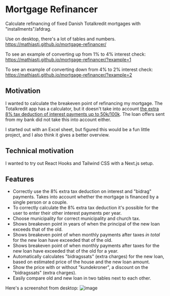 # Mortgage Refinancer

Calculate refinancing of fixed Danish Totalkredit mortgages with "installments"/afdrag.

Use on desktop, there's a lot of tables and numbers.
https://mathiastj.github.io/mortgage-refinancer/

To see an example of converting up from 1% to 4% interest check:
https://mathiastj.github.io/mortgage-refinancer/?example=1

To see an example of converting down from 4% to 2% interest check:
https://mathiastj.github.io/mortgage-refinancer/?example=2
## Motivation

I wanted to calculate the breakeven point of refinancing my mortgage. The Totalkredit app has a calculator, but it doesn't take into account [the extra 8% tax deduction of interest payments up to 50k/100k](https://skat.dk/data.aspx?oid=2047228). The loan offers sent from my bank did not take this into account either.

I started out with an Excel sheet, but figured this would be a fun little project, and I also think it gives a better overview.

## Technical motivation

I wanted to try out React Hooks and Tailwind CSS with a Next.js setup.

## Features

- Correctly use the 8% extra tax deduction on interest and "bidrag" payments. Takes into account whether the mortgage is financed by a single person or a couple.
- To correctly calculate the 8% extra tax deduction it's possible for the user to enter their other interest payments per year.
- Choose municipality for correct municipality and church tax.
- Shows breakeven point in years of when the principal of the new loan exceeds that of the old.
- Shows breakeven point of when monthly payments after taxes _in total_ for the new loan have exceeded that of the old.
- Shows breakeven point of when monthly payments after taxes for the new loan have exceeded that of the old for a year.
- Automatically calculates "bidragssats" (extra charges) for the new loan, based on estimated price of the house and the new loan amount.
- Show the price with or without "kundekroner", a discount on the "bidragssats" (extra charges).
- Easily compare old and new loan in two tables next to each other.

Here's a screenshot from desktop:
![image](https://user-images.githubusercontent.com/2278040/235747060-d47aed9a-f8f2-41c6-a5fc-32c5bea5e060.png)
